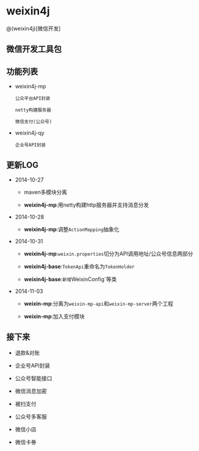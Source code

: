 weixin4j
========

@(weixin4j)[微信开发]

微信开发工具包
-------------

功能列表
-------
* weixin4j-mp

  `公众平台API封装`
	
  `netty构建服务器`
	
  `微信支付(公众号)`
	
* weixin4j-qy

  `企业号API封装`
	
更新LOG
-------
* 2014-10-27
 
  + maven多模块分离
 
  + **weixin4j-mp**:用netty构建http服务器并支持消息分发
 
* 2014-10-28
   
  + **weixin4j-mp**:调整`ActionMapping`抽象化

* 2014-10-31

  + **weixin4j-mp**:`weixin.properties`切分为API调用地址/公众号信息两部分
   
  + **weixin4j-base**:`TokenApi`重命名为`TokenHolder`
  
  + **weixin4j-base**:`新增`WeixinConfig`等类

* 2014-11-03

  + **weixin-mp**:分离为`weixin-mp-api`和`weixin-mp-server`两个工程
   
  + **weixin-mp**:加入支付模块

接下来
------
* 退款&对账

* 企业号API封装

* 公众号智能接口

* 微信消息加密

* 被扫支付

* 公众号多客服

* 微信小店

* 微信卡券